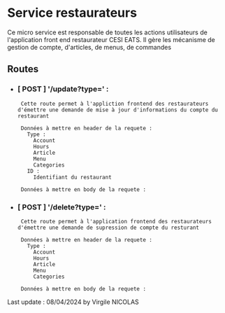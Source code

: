 # Service restaurateurs

Ce micro service est responsable de toutes les actions utilisateurs de l'application front end restaurateur CESI EATS.
Il gère les mécanisme de gestion de compte, d'articles, de menus, de commandes

## Routes
 - ### [ POST ] '/update?type=' :
        Cette route permet à l'appliction frontend des restaurateurs d'émettre une demande de mise à jour d'informations du compte du restaurant

        Données à mettre en header de la requete :
          Type :
            Account
            Hours
            Article
            Menu
            Categories
          ID :
            Identifiant du restaurant

        Données à mettre en body de la requete :

 - ### [ POST ] '/delete?type=' :
        Cette route permet à l'application frontend des restaurateurs d'émettre une demande de supression de compte du resturant

        Données à mettre en header de la requete :
          Type :
            Account
            Hours
            Article
            Menu
            Categories

        Données à mettre en body de la requete :


Last update : 08/04/2024 by Virgile NICOLAS

